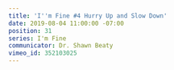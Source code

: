 ```yaml
---
title: 'I''m Fine #4 Hurry Up and Slow Down'
date: 2019-08-04 11:00:00 -07:00
position: 31
series: I'm Fine
communicator: Dr. Shawn Beaty
vimeo_id: 352103025
---
```


